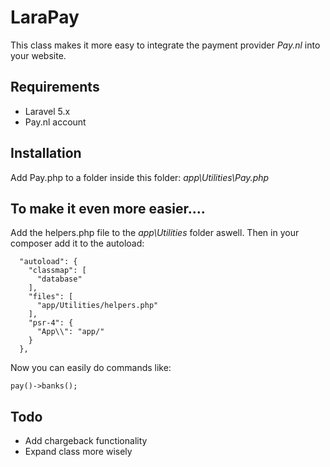 # LaraPay

This class makes it more easy to integrate the payment provider *Pay.nl* into your website.

## Requirements
- Laravel 5.x
- Pay.nl account

## Installation

Add Pay.php to a folder inside this folder: *app\Utilities\Pay.php*

## To make it even more easier....
Add the helpers.php file to the *app\Utilities* folder aswell. Then in your composer add it to the autoload:

```
  "autoload": {
    "classmap": [
      "database"
    ],
    "files": [
      "app/Utilities/helpers.php"
    ],
    "psr-4": {
      "App\\": "app/"
    }
  },
```

Now you can easily do commands like:

```
pay()->banks();
```

## Todo

- Add chargeback functionality
- Expand class more wisely